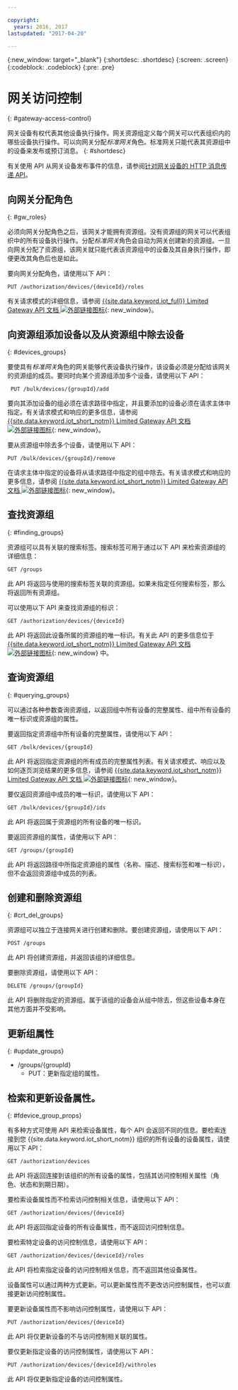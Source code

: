 ```yaml
---

copyright:
  years: 2016, 2017
lastupdated: "2017-04-20"

---
```


{:new_window: target="\_blank"}
{:shortdesc: .shortdesc}
{:screen: .screen}
{:codeblock: .codeblock}
{:pre: .pre}

# 网关访问控制
{: #gateway-access-control}

网关设备有权代表其他设备执行操作。网关资源组定义每个网关可以代表组织内的哪些设备执行操作。可以向网关分配*标准网关*角色。标准网关只能代表其资源组中的设备来发布或预订消息。
{: #shortdesc}


有关使用 API 从网关设备发布事件的信息，请参阅[针对网关设备的 HTTP 消息传递 API](../gateways/gw_intro_api.html)。

## 向网关分配角色
{: #gw_roles}

必须向网关分配角色之后，该网关才能拥有资源组。没有资源组的网关可以代表组织中的所有设备执行操作。分配*标准网关*角色会自动为网关创建新的资源组。一旦向网关分配了资源组，该网关就只能代表该资源组中的设备及其自身执行操作，即便更改其角色后也是如此。

要向网关分配角色，请使用以下 API：

```
PUT /authorization/devices/{deviceId}/roles
```

有关请求模式的详细信息，请参阅 [{{site.data.keyword.iot_full}} Limited Gateway API 文档 ![外部链接图标](../../../icons/launch-glyph.svg "外部链接图标")](https://docs.internetofthings.ibmcloud.com/apis/swagger/v0002-beta/security-gateway-beta.html#!/Limited_Gateway/put_authorization_devices_deviceId_roles){: new_window}。

## 向资源组添加设备以及从资源组中除去设备
{: #devices_groups}

要使具有*标准网关*角色的网关能够代表设备执行操作，该设备必须是分配给该网关的资源组的成员。要同时向某个资源组添加多个设备，请使用以下 API：

```
 PUT /bulk/devices/{groupId}/add
```

要向其添加设备的组必须在请求路径中指定，并且要添加的设备必须在请求主体中指定。有关请求模式和响应的更多信息，请参阅 [{{site.data.keyword.iot_short_notm}} Limited Gateway API 文档 ![外部链接图标](../../../icons/launch-glyph.svg "外部链接图标")](https://docs.internetofthings.ibmcloud.com/apis/swagger/v0002-beta/security-gateway-beta.html#!/Limited_Gateway/put_bulk_devices_groupId_add){: new_window}。

要从资源组中除去多个设备，请使用以下 API：

```
PUT /bulk/devices/{groupId}/remove
```

在请求主体中指定的设备将从请求路径中指定的组中除去。有关请求模式和响应的更多信息，请参阅 [{{site.data.keyword.iot_short_notm}} Limited Gateway API 文档 ![外部链接图标](../../../icons/launch-glyph.svg "外部链接图标")](https://docs.internetofthings.ibmcloud.com/apis/swagger/v0002-beta/security-gateway-beta.html#!/Limited_Gateway/put_bulk_devices_groupId_remove){: new_window}。

## 查找资源组
{: #finding_groups}

资源组可以具有关联的搜索标签。搜索标签可用于通过以下 API 来检索资源组的详细信息：

```
GET /groups
```

此 API 将返回与使用的搜索标签关联的资源组。如果未指定任何搜索标签，那么将返回所有资源组。<!-- For more information about the request schema, response, and how to page through results, see the [{{site.data.keyword.iot_short_notm}} API documentation](LINK TO CORRECT API). -->

可以使用以下 API 来查找资源组的标识：

```
GET /authorization/devices/{deviceId}
```

此 API 将返回此设备所属的资源组的唯一标识。有关此 API 的更多信息位于 [{{site.data.keyword.iot_short_notm}} Limited Gateway API 文档 ![外部链接图标](../../../icons/launch-glyph.svg "外部链接图标")](https://docs.internetofthings.ibmcloud.com/apis/swagger/v0002-beta/security-gateway-beta.html#!/Limited_Gateway/get_authorization_devices_deviceId){: new_window} 中。


## 查询资源组
{: #querying_groups}

可以通过各种参数查询资源组，以返回组中所有设备的完整属性、组中所有设备的唯一标识或资源组的属性。

要返回指定资源组中所有设备的完整属性，请使用以下 API：

```
GET /bulk/devices/{groupId}
```

此 API 将返回指定资源组的所有成员的完整属性列表。有关请求模式、响应以及如何逐页浏览结果的更多信息，请参阅 [{{site.data.keyword.iot_short_notm}} Limited Gateway API 文档 ![外部链接图标](../../../icons/launch-glyph.svg "外部链接图标")](https://docs.internetofthings.ibmcloud.com/apis/swagger/v0002-beta/security-gateway-beta.html#!/Limited_Gateway/get_bulk_devices_groupId){: new_window}。

要仅返回资源组中成员的唯一标识，请使用以下 API：

```
GET /bulk/devices/{groupId}/ids
```

此 API 将返回属于资源组的所有设备的唯一标识。<!-- For more information on the request schema and responses, see the [{{site.data.keyword.iot_short_notm}} API documentation](LINK TO CORRECT API). -->

要返回资源组的属性，请使用以下 API：

```
GET /groups/{groupId}
```

此 API 将返回路径中所指定资源组的属性（名称、描述、搜索标签和唯一标识），但不会返回资源组中成员的列表。<!-- For more information on the request schema and responses, see the [{{site.data.keyword.iot_short_notm}} API documentation](LINK TO CORRECT API). -->

## 创建和删除资源组
{: #crt_del_groups}

资源组可以独立于连接网关进行创建和删除。要创建资源组，请使用以下 API：

```
POST /groups
```

此 API 将创建资源组，并返回该组的详细信息。<!-- For details on the request schema and the responses, see the [{{site.data.keyword.iot_short_notm}} API documentation](LINK TO CORRECT API). -->

要删除资源组，请使用以下 API：

```
DELETE /groups/{groupId}
```

此 API 将删除指定的资源组。属于该组的设备会从组中除去，但这些设备本身在其他方面并不受影响。<!-- For more information, see the [{{site.data.keyword.iot_short_notm}} API documentation](LINK TO CORRECT API). -->

## 更新组属性
{: #update_groups}

  - /groups/{groupId}
    - PUT：更新指定组的属性。

## 检索和更新设备属性。
{: #fdevice_group_props}

有多种方式可使用 API 来检索设备属性，每个 API 会返回不同的信息。要检索连接到您 {{site.data.keyword.iot_short_notm}} 组织的所有设备的设备属性，请使用以下 API：

```
GET /authorization/devices

```

此 API 将返回连接到该组织的所有设备的属性，包括其访问控制相关属性（角色、状态和到期日期）。<!-- For more information on responses and how to page through results, see the [{{site.data.keyword.iot_short_notm}} API documentation](LINK TO CORRECT API). -->

要检索设备属性而不检索访问控制相关信息，请使用以下 API：

```
GET /authorization/devices/{deviceId}
```

此 API 将返回指定设备的所有设备属性，而不返回访问控制信息。<!-- For more information, see the [{{site.data.keyword.iot_short_notm}} device model documentation](LINK TO DEVICE MODEL) and [API documentation](LINK TO CORRECT API). -->

要检索特定设备的访问控制信息，请使用以下 API：

```
GET /authorization/devices/{deviceId}/roles
```

此 API 将检索指定设备的访问控制相关信息，而不返回其他设备属性。<!-- For more information on the request schema and responses, see the [{{site.data.keyword.iot_short_notm}} API documentation](LINK TO CORRECT API). -->

设备属性可以通过两种方式更新。可以更新属性而不更改访问控制属性，也可以直接更新访问控制属性。

要更新设备属性而不影响访问控制属性，请使用以下 API：

```
PUT /authorization/devices/{deviceId}
```

此 API 将仅更新设备的不与访问控制相关联的属性。<!-- For more information on request schema, see the [{{site.data.keyword.iot_short_notm}} API documentation](LINK TO CORRECT API). -->

要仅更新指定设备的访问控制属性，请使用以下 API：

```
PUT /authorization/devices/{deviceId}/withroles
```

此 API 将仅更新指定设备的访问控制属性。<!-- For more information on the request schema, see the [{{site.data.keyword.iot_short_notm}} API documentation](LINK TO CORRECT API). -->
